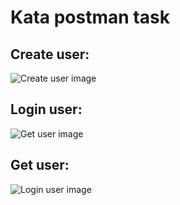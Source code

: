 # Kata postman task

## Сreate user:

![Create user image](https://i.ibb.co/C6J2DLR/create-user.png)

## Login user:

![Get user image](https://i.ibb.co/xYz1HpJ/login-user.png)

## Get user:

![Login user image](https://i.ibb.co/HThhvwp/get-user.png)
